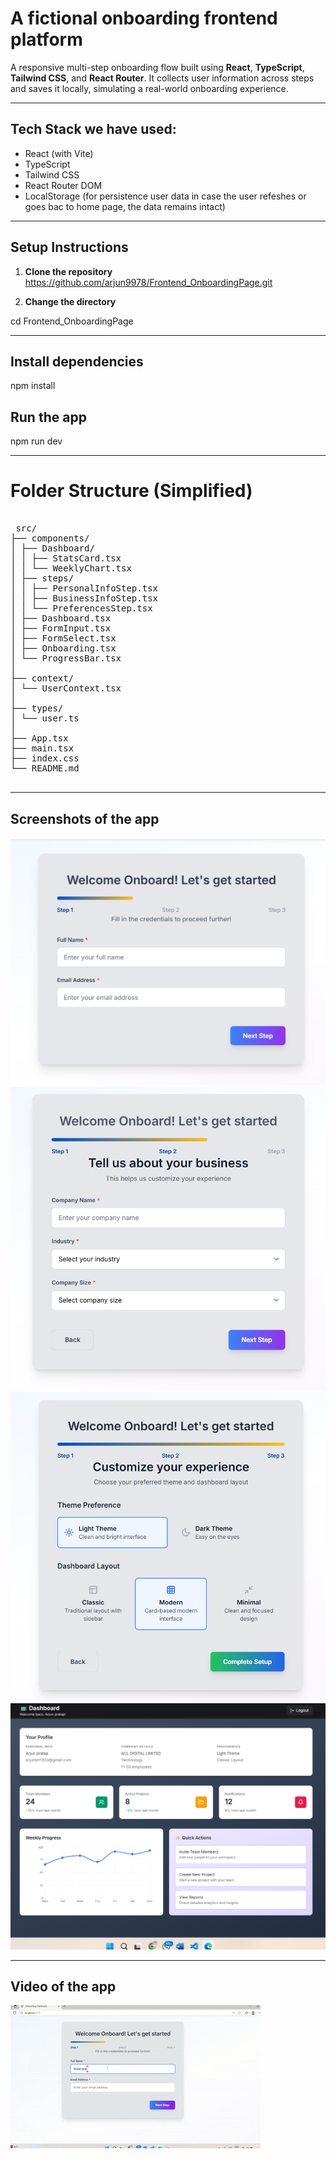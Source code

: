 # A fictional onboarding frontend platform

A responsive multi-step onboarding flow built using **React**, **TypeScript**, **Tailwind CSS**, and **React Router**. It collects user information across steps and saves it locally, simulating a real-world onboarding experience.

---


## Tech Stack we have used:

-  React (with Vite)
-  TypeScript
-  Tailwind CSS
-  React Router DOM
-  LocalStorage (for persistence user data in case the user refeshes or goes bac to home page, the data remains intact)

---

##  Setup Instructions

1. **Clone the repository**  
https://github.com/arjun9978/Frontend_OnboardingPage.git
   
2. **Change the directory**
   
cd Frontend_OnboardingPage

---

## Install dependencies


npm install

## Run the app

npm run dev

---

# Folder Structure (Simplified)
<pre> 
 src/
├── components/
│ ├── Dashboard/
│ │ ├── StatsCard.tsx
│ │ └── WeeklyChart.tsx
│ ├── steps/
│ │ ├── PersonalInfoStep.tsx
│ │ ├── BusinessInfoStep.tsx
│ │ └── PreferencesStep.tsx
│ ├── Dashboard.tsx
│ ├── FormInput.tsx
│ ├── FormSelect.tsx
│ ├── Onboarding.tsx
│ └── ProgressBar.tsx
│
├── context/
│ └── UserContext.tsx
│
├── types/
│ └── user.ts
│
├── App.tsx
├── main.tsx
├── index.css
└── README.md
     </pre>

---

## Screenshots of the app

![Image 1](assets/image.png)
![Image 2](assets/image2.png)
![Image 3](assets/image3.png)
![Image 4](assets/image4.png)


---

## Video of the app

![Demo Video](assets/20250607-0714-44.1833356.gif)
